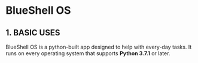 # BlueShell OS

## 1. BASIC USES
BlueShell OS is a python-built app designed to help with every-day tasks. It runs on every operating system that supports **Python 3.7.1** or later.
